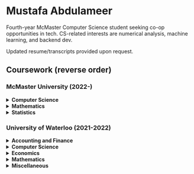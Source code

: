 # Mustafa Abdulameer

Fourth-year McMaster Computer Science student seeking co-op opportunities in tech. CS-related interests are numerical analysis, machine learning, and backend dev.

Updated resume/transcripts provided upon request.

## Coursework (reverse order)

### McMaster University (2022-)

<details>
<summary>
<b>
Computer Science
</b>
</summary>
<table>
    <tr>
      <th>Code</th>
      <th>Course Name</th>
    </tr>
    <tr>
      <td>COMPSCI 3AC3</td>
      <td>Algorithms and Complexity</td>
    </tr>
    <tr>
      <td>COMPSCI 3N03</td>
      <td>Computer Networks and Security</td>
    </tr>
    <tr>
      <td>COMPSCI 3TB3</td>
      <td>Syntax-Based Tools & Compilers</td>
    </tr>
    <tr>
      <td>COMPSCI 4NL3</td>
      <td>Natural Language Processing</td>
    </tr>
    <tr>
      <td>COMPSCI 4AL3</td>
      <td>Applications of Machine Learning</td>
    </tr>
    <tr>
      <td>COMPSCI 4ML3</td>
      <td>Fundamentals of Machine Learning</td>
    </tr>
    <tr>
      <td>COMPSCI 3MI3</td>
      <td>Principles of Programming Languages</td>
    </tr>
    <tr>
      <td>COMPSCI 3SH3</td>
      <td>Operating Systems</td>
    </tr>
    <tr>
      <td>COMPSCI 2XC3</td>
      <td>Algorithms and Software Design</td>
    </tr>
    <tr>
      <td>COMPSCI 2SD3</td>
      <td>Concurrent Systems</td>
    </tr>
    <tr>
      <td>COMPSCI 2DB3</td>
      <td>Databases</td>
    </tr>
    <tr>
      <td>COMPSCI 2AC3</td>
      <td>Automata and Computability</td>
    </tr>
    <tr>
      <td>COMPSCI 2ME3</td>
      <td>Introduction to Software Development</td>
    </tr>
    <tr>
      <td>COMPSCI 2LC3</td>
      <td>Logical Reasoning for Computer Science</td>
    </tr>
    <tr>
      <td>COMPSCI 2GA3</td>
      <td>Computer Architecture</td>
    </tr>
    <tr>
      <td>COMPSCI 2C03</td>
      <td>Data Structures and Algorithms</td>
    </tr>
    <tr>
      <td>COMPSCI 1DM3</td>
      <td>Discrete Math for Computer Science</td>
    </tr>
    <tr>
      <td>COMPSCI 1XC3</td>
      <td>Computer Science Practice and Experience: Development Basics</td>
    </tr>
    <tr>
      <td>COMPSCI 1XD3</td>
      <td>Computer Science Practice and Experience: Intro to Software Using Web Programming</td>
    </tr>
    <tr>
      <td>COMPSCI 4X03</td>
      <td>Scientific Computation</td>
    </tr>
    <tr>
      <td>COMPSCI 1MD3</td>
      <td>Introduction to Programming</td>
    </tr>
</table>
</details>

<details>
<summary>
<b>
Mathematics
</b>
</summary>
<table>
    <tr>
      <th>Code</th>
      <th>Course Name</th>
    </tr>
    <tr>
      <td>MATH 2LA3</td>
      <td>Applications of Linear Algebra</td>
    </tr>
    <tr>
      <td>MATH 2XX3</td>
      <td>Advanced Calculus II (Pre-Analysis)</td>
    </tr>
    <tr>
      <td>MATH 2X03</td>
      <td>Advanced Calculus I (Calc. III)</td>
    </tr>
</table>
</details>

<details>
<summary>
<b>
Statistics
</b>
</summary>
<table>
    <tr>
      <th>Code</th>
      <th>Course Name</th>
    </tr>
    <tr>
      <td>STATS 2MB3</td>
      <td>Statistical Methods and Applications</td>
    </tr>
    <tr>
      <td>STATS 2D03</td>
      <td>Introduction to Probability</td>
    </tr>
</table>
</details>

### University of Waterloo (2021-2022)

<details>
<summary>
<b>
Accounting and Finance
</b>
</summary>
<table>
    <tr>
      <th>Code</th>
      <th>Course Name</th>
    </tr>
    <tr>
      <td>AFM 101</td>
      <td>Introduction to Financial Accounting</td>
    </tr>
</table>
</details>

<details>
<summary>
<b>
Computer Science
</b>
</summary>
<table>
    <tr>
      <th>Code</th>
      <th>Course Name</th>
    </tr>
    <tr>
        <td>CS 136</td>
        <td>Elementary Algorithm Design and Data Abstraction</td>
    </tr>
    <tr>
      <td>CS 135</td>
      <td>Designing Functional Programs</td>
    </tr>
</table>
</details>

<details>
<summary>
<b>
Economics
</b>
</summary>
<table>
    <tr>
        <th>Code</th>
        <th>Course Name</th>
    </tr>
    <tr>
        <td>ECON 102</td>
        <td>Introduction to Macroeconomics</td>
    </tr>
    <tr>
        <td>ECON 101</td>
        <td>Introduction to Microeconomics</td>
    </tr>
</table>
</details>
  
<details>
<summary>
<b>
Mathematics
</b>
</summary>
<table>
    <tr>
    <th>Code</th>
    <th>Course Name</th>
    </tr>
    <tr>
        <td>MATH 136</td>
        <td>Linear Algebra I for Honours Mathematics</td>
    </tr>
    <tr>
        <td>MATH 138</td>
        <td>Calculus II for Honours Mathematics</td>
    </tr>
    <tr>
        <td>MATH 135</td>
        <td>Algebra for Honours Mathematics</td>
    </tr>
    <tr>
        <td>MATH 137</td>
        <td>Calculus I for Honours Mathematics</td>
    </tr>
</table>
</details>

<details>
<summary>
<b>
Miscellaneous
</b>
</summary>
<table>
    <tr>
    <th>Code</th>
    <th>Course Name</th>
    </tr>
    <tr>
        <td>MSCI 311</td>
        <td>Organizational Design and Technology</td>
    </tr>
    <tr>
        <td>PD 1</td>
        <td>Career Fundamentals</td>
    </tr>
    <tr>
        <td>ENGL 108B</td>
        <td>Global English Literatures</td>
    </tr>
    <tr>
        <td>SPCOM 223</td>
        <td>Public Speaking</td>
    </tr>
</table>
</details>
